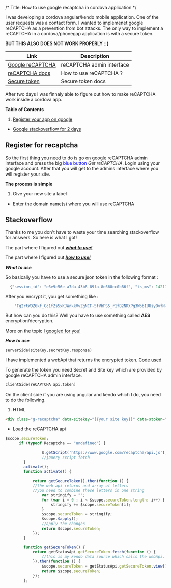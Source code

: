 /*
Title: How to use google recaptcha in cordova application
*/

I was developing a cordova angular/kendo mobile application. One of the user requests was a contact form.
I wanted to implemenet google reCAPTCHA as a prevention from bot attacks.
The only way to implement a reCAPTCHA in a cordova/phonegap application is with a secure token.

**BUT THIS ALSO DOES NOT WORK PROPERLY ::(**


| Link  | Description  |                       
| -------  | ---------------- |
|[Google reCAPTCHA ](https://www.google.com/recaptcha/admin#list "reCAPTCHA admin interface!")  |  reCAPTCHA admin interface |
|[reCAPTCHA docs](https://developers.google.com/recaptcha/intro?hl=en "reCAPTCHA docs")             |  How to use reCAPTCHA ?   |
|[Secure token](https://developers.google.com/recaptcha/docs/secure_token "Secure token docs")   |  Secure token docs|



After two days I was finnaly able to figure out how to make reCAPTCHA work inside a cordova app.

 
 **Table of Contents**

1. [Register your app on google](#register-for-recaptcha "1. part")
- [Google stackoverflow for 2 days ](#stackoverflow)



## Register for recaptcha
So the first thing you need to do is go on google reCAPTCHA admin interface and press the big <span style="color:blue">blue button </span>_Get reCAPTCHA_. 
Login using your google account.
After  that you will get to the admins interface where you will register your site.

**The process is simple**
1. Give your new site a label
-  Enter the domain name(s) where you will use  reCAPTCHA

## Stackoverflow
Thanks to me you don't have to waste your time searching stackoverflow for answers.
So here is what I got!

The part where I figured out
[ **_what to use!_**](http://stackoverflow.com/questions/32611205/recaptcha-usage-in-cordova-phonegap-application "First hope") 

The part where I figured out
[**_how to use!_**](http://stackoverflow.com/questions/31794193/google-recaptcha-v2-encryption-in-vb-net "Second hope")


**_What to use_**

So basically you have to use a secure json token in the following format : 
```js
  {"session_id": "e6e9c56e-a7da-43b8-89fa-8e668cc0b86f", "ts_ms": 1421774317718}
```
After you encrypt it, you get something like :
```js
    "Fg2rtWDZ6kf_Cc1fZs5xKJWnkkVvZgNCF-5fVhPS5_r1fB2NRXPg3WobIUUsyOvfN-ElyBz3zz29lK5v9NE0ByWrGzicUWecnoV8hwSb6W4"

```
But how can you do this?
Well you have to use something called **AES** encryption/decryption. 

More on the topic 
[I googled for you!](https://www.google.hr/webhp?sourceid=chrome-instant&ion=1&espv=2&ie=UTF-8#q=aes%20encryption )

**_How to use_**
```cpp
serverSide(siteKey,secretKey,response)
```

I have implemented a webApi that returns the encrypted token.
[Code  used](https://github.com/xantari/RecaptchaV2.NET)

To generate the token you need  Secret and Site key which are provided by google reCAPTCHA admin interface.

```cpp
clientSide(reCAPTCHA api,token)
```
On the client side if you are using angular and kendo which I do, you need to do the following.
1. HTML
```html
<div class="g-recaptcha" data-sitekey="{{your site key}}" data-stoken="{{secureToken}}"></div>
```
- Load the reCAPTCHA api 
```js
$scope.secureToken;
      if (typeof Recaptcha == "undefined") {
           
                $.getScript('https://www.google.com/recaptcha/api.js');
                //jquery script fetch
        }
        activate();
        function activate() {

            return getSecureToken().then(function () {
            //the web api returns and array of letters
            //you need to combine these letters in one string
                var stringify = "";
                for (var i = 0 ; i < $scope.secureToken.length; i++) {
                    stringify += $scope.secureToken[i];
                }
                $scope.secureToken = stringify;
                $scope.$apply();
                //apply the changes 
                return $scope.secureToken;
            });
        }

        function getSecureToken() {
            return getStatusApi.getSecureToken.fetch(function () {
                //this is my kendo data source which calls the webApi.
            }).then(function () {
                $scope.secureToken = getStatusApi.getSecureToken.view();
                return $scope.secureToken;
            });
        };
```


